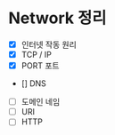 # Network 정리

- [X] 인터넷 작동 원리
- [X] TCP / IP
- [X] PORT 포트
- [] DNS
- [ ] 도메인 네임
- [ ] URI
- [ ] HTTP
